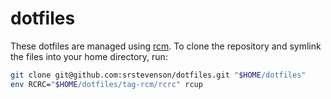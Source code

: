 # dotfiles

These dotfiles are managed using [rcm][rcm]. To clone the repository and symlink
the files into your home directory, run:

```sh
git clone git@github.com:srstevenson/dotfiles.git "$HOME/dotfiles"
env RCRC="$HOME/dotfiles/tag-rcm/rcrc" rcup
```

[rcm]: https://thoughtbot.github.io/rcm/
